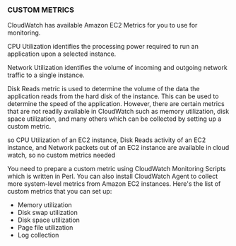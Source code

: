 ### CUSTOM METRICS
CloudWatch has available Amazon EC2 Metrics for you to use for monitoring. 

CPU Utilization identifies the processing power required to run an application upon a selected instance. 

Network Utilization identifies the volume of incoming and outgoing network traffic to a single instance. 

Disk Reads metric is used to determine the volume of the data the application reads from the hard disk of the instance. This can be used to determine the speed of the application. However, there are certain metrics that are not readily available in CloudWatch such as memory utilization, disk space utilization, and many others which can be collected by setting up a custom metric.

so CPU Utilization of an EC2 instance, Disk Reads activity of an EC2 instance, and Network packets out of an EC2 instance are available in cloud watch, so no custom metrics needed

You need to prepare a custom metric using CloudWatch Monitoring Scripts which is written in Perl. You can also install CloudWatch Agent to collect more system-level metrics from Amazon EC2 instances. Here's the list of custom metrics that you can set up:

- Memory utilization
- Disk swap utilization
- Disk space utilization
- Page file utilization
- Log collection